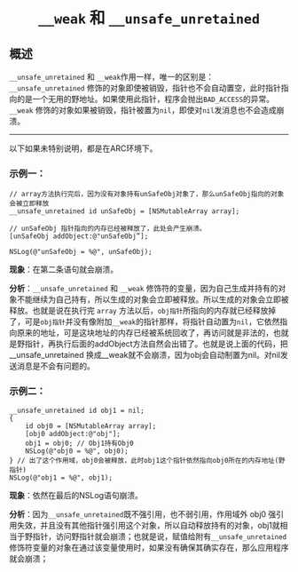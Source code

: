 # <center> `__weak` 和 `__unsafe_unretained`

## 概述

`__unsafe_unretained` 和 `__weak`作用一样，唯一的区别是：`__unsafe_unretained` 修饰的对象即使被销毁，指针也不会自动置空，此时指针指向的是一个无用的野地址。如果使用此指针，程序会抛出`BAD_ACCESS`的异常。`__weak` 修饰的对象如果被销毁，指针被置为`nil`，即使对`nil`发消息也不会造成崩溃。

______________
以下如果未特别说明，都是在ARC环境下。

### 示例一：
```
// array方法执行完后，因为没有对象持有unSafeObj对象了，那么unSafeObj指向的对象会被立即释放
__unsafe_unretained id unSafeObj = [NSMutableArray array];

// unSafeObj 指针指向的内存已经被释放了，此处会产生崩溃。
[unSafeObj addObject:@"unSafeObj”]; 

NSLog(@"unSafeObj = %@", unSafeObj);
```

**现象**：在第二条语句就会崩溃。

**分析**：`__unsafe_unretained` 和 `__weak` 修饰符的变量，因为自己生成并持有的对象不能继续为自己持有，所以生成的对象会立即被释放。所以生成的对象会立即被释放。也就是说在执行完 `array` 方法以后，`obj指针`所指向的内存就已经释放掉了，可是`obj指针`并没有像附加`__weak`的指针那样，将指针自动置为`nil`，它依然指向原来的地址，可是这块地址的内存已经被系统回收了，再访问就是非法的，也就是野指针，再执行后面的addObject方法自然会出错了。也就是说上面的代码，把__unsafe_unretained 换成__weak就不会崩溃，因为obj会自动制置为nil。对nil发送消息是不会有问题的。

### 示例二：

```
__unsafe_unretained id obj1 = nil;
{
    id obj0 = [NSMutableArray array];
    [obj0 addObject:@"obj"];
    obj1 = obj0; // Obj1持有Obj0
    NSLog(@"obj0 = %@", obj0); 
} // 出了这个作用域，obj0会被释放，此时obj1这个指针依然指向obj0所在的内存地址(野指针)
NSLog(@"obj1 = %@", obj1);
```

**现象**：依然在最后的NSLog语句崩溃。

**分析**：因为`__unsafe_unretained`既不强引用，也不弱引用，作用域外 obj0 强引用失效，并且没有其他指针强引用这个对象，所以自动释放持有的对象，obj1就相当于野指针，访问野指针就会崩溃；也就是说，赋值给附有`__unsafe_unretained`修饰符变量的对象在通过该变量使用时，如果没有确保其确实存在，那么应用程序就会崩溃；
